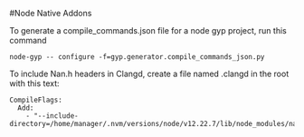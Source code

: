#Node Native Addons

To generate a compile_commands.json file for a node gyp project, run this command
```
node-gyp -- configure -f=gyp.generator.compile_commands_json.py
```
To include Nan.h headers in Clangd, create a file named .clangd in the root with this text:
```
CompileFlags:
  Add:
    - "--include-directory=/home/manager/.nvm/versions/node/v12.22.7/lib/node_modules/nan/"
```
